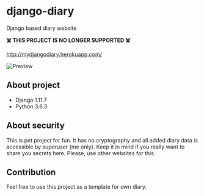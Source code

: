 # django-diary

Django based diary website

**☠️ THIS PROJECT IS NO LONGER SUPPORTED ☠️**

http://mydjangodiary.herokuapp.com/

![Preview](static/images/readme.jpg)

## About project

* Django 1.11.7
* Python 3.6.3

## About security

This is pet project for fun. It has no cryptography and all added diary data is accessible by
superuser (me only). Keep it in mind if you really want to share you secrets here. Please, use
other websites for this.

## Contribution

Feel free to use this project as a template for own diary.
